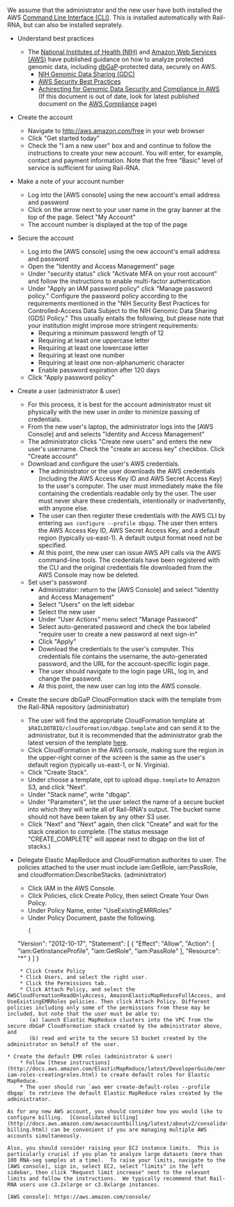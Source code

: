 We assume that the administrator and the new user have both installed the AWS [Command Line Interface (CLI)](https://aws.amazon.com/cli/).  This is installed automatically with Rail-RNA, but can also be installed seprately.

* Understand best practices
    * The [National Institutes of Health (NIH)](http://www.nih.gov) and [Amazon Web Services (AWS)](https://aws.amazon.com) have published guidance on how to analyze protected genomic data, including [dbGaP](http://www.ncbi.nlm.nih.gov/gap)-protected data, securely on AWS.
        * [NIH Genomic Data Sharing (GDC)](https://gds.nih.gov)
        * [AWS Security Best Practices](https://aws.amazon.com/whitepapers/aws-security-best-practices/)
        * [Achirecting for Genomic Data Security and Compliance in AWS](https://d0.awsstatic.com/whitepapers/compliance/AWS_dBGaP_Genomics_on_AWS_Best_Practices.pdf) (If this document is out of date, look for latest published document on the [AWS Compliance](https://aws.amazon.com/compliance/compliance-latest-news/) page)

* Create the account
    * Navigate to http://aws.amazon.com/free in your web browser
    * Click "Get started today"
    * Check the "I am a new user" box and and continue to follow the instructions to create your new account.  You will enter, for example, contact and payment information.  Note that the free "Basic" level of service is sufficient for using Rail-RNA.

* Make a note of your account number
    * Log into the [AWS console] using the new account's email address and password
    * Click on the arrow next to your user name in the gray banner at the top of the page.  Select "My Account"
    * The account number is displayed at the top of the page

* Secure the account
    * Log into the [AWS console] using the new account's email address and password
    * Open the "Identity and Access Management" page
    * Under "security status" click "Activate MFA on your root account" and follow the instructions to enable multi-factor authentication
    * Under "Apply an IAM password policy" click "Manage password policy."  Configure the password policy according to the requirements mentioned in the "NIH Security Best Practices for Controlled-Access Data Subject to the NIH Genomic Data Sharing (GDS) Policy."  This usually entails the following, but please note that your institution might improse more stringent requirements:
        * Requiring a minimum password length of 12
        * Requiring at least one uppercase letter
        * Requiring at least one lowercase letter
        * Requiring at least one number
        * Requiring at least one non-alphanumeric character
        * Enable password expiration after 120 days
    * Click "Apply password policy"

* Create a user (administrator & user)
    * For this process, it is best for the account administrator must sit physically with the new user in order to minimize passing of credentials.
    * From the new user's laptop, the administrator logs into the [AWS Console] and and selects "Identity and Access Management"
    * The administrator clicks "Create new users" and enters the new user's username.  Check the "create an access key" checkbox.  Click "Create account"
    * Download and configure the user's AWS credentials.
        * The administrator or the user downloads the AWS credentials (including the AWS Access Key ID and AWS Secret Access Key) to the user's computer.  The user must immediately make the file containing the credentials readable only by the user.  The user must never share these credentials, intentionally or inadvertently, with anyone else.
        * The user can then register these credentials with the AWS CLI by entering `aws configure --profile dbgap`.  The user then enters the AWS Access Key ID, AWS Secret Access Key, and a default region (typically us-east-1).  A default output format need not be specified.
        * At this point, the new user can issue AWS API calls via the AWS command-line tools.  The credentials have been registered with the CLI and the original credentials file downloaded from the AWS Console may now be deleted.
    * Set user's password
        * Administrator: return to the [AWS Console] and select "Identity and Access Management"
        * Select "Users" on the left sidebar
        * Select the new user
        * Under "User Actions" menu select "Manage Password"
        * Select auto-generated password and check the box labeled "require user to create a new password at next sign-in"
        * Click "Apply"
        * Download the credentials to the user's computer.  This credentials file contains the username, the auto-generated password, and the URL for the account-specific login page.
        * The user should navigate to the login page URL, log in, and change the password.
        * At this point, the new user can log into the AWS console.

* Create the secure dbGaP CloudFormation stack with the template from the Rail-RNA repository (administrator)
    * The user will find the appropriate CloudFormation template at `$RAILDOTBIO/cloudformation/dbgap.template` and can send it to the administrator, but it is recommended that the administrator grab the latest version of the template [here](https://raw.githubusercontent.com/nellore/rail/master/src/cloudformation/dbgap.template).
    * Click CloudFormation in the AWS console, making sure the region in the upper-right corner of the screen is the same as the user's default region (typically us-east-1, or N. Virginia).
    * Click "Create Stack".
    * Under choose a template, opt to upload `dbgap.template` to Amazon S3, and click "Next".
    * Under "Stack name", write "dbgap".
    * Under "Parameters", let the user select the name of a secure bucket into which they will write all of Rail-RNA's output. The bucket name should not have been taken by any other S3 user.
    * Click "Next" and "Next" again, then click "Create" and wait for the stack creation to complete. (The status message "CREATE_COMPLETE" will appear next to dbgap on the list of stacks.)

* Delegate Elastic MapReduce and CloudFormation authorites to user. The policies attached to the user must include iam:GetRole, iam:PassRole, and cloudformation:DescribeStacks. (administrator)
    * Click IAM in the AWS Console.
    * Click Policies, click Create Policy, then select Create Your Own Policy.
    * Under Policy Name, enter "UseExistingEMRRoles"
    * Under Policy Document, paste the following.
        ```
        {
    "Version": "2012-10-17",
    "Statement": [
        {
            "Effect": "Allow",
            "Action": [
                "iam:GetInstanceProfile",
                "iam:GetRole",
                "iam:PassRole"
            ],
            "Resource": "*"
        }
    ]
}
```
    * Click Create Policy
    * Click Users, and select the right user.
    * Click the Permissions tab.
    * Click Attach Policy, and select the AWSCloudFormationReadOnlyAccess, AmazonElasticMapReduceFullAccess, and UseExistingEMRRoles policies. Then click Attach Policy. Different policies including only some of the permissions from these may be included, but note that the user must be able to:
       (a) launch Elastic MapReduce clusters into the VPC from the secure dbGaP CloudFormation stack created by the administrator above, and
       (b) read and write to the secure S3 bucket created by the administrator on behalf of the user.

* Create the default EMR roles (administrator & user)
    * Follow [these instructions](http://docs.aws.amazon.com/ElasticMapReduce/latest/DeveloperGuide/emr-iam-roles-creatingroles.html) to create default roles for Elastic MapReduce.
    * The user should run `aws emr create-default-roles --profile dbgap` to retrieve the default Elastic MapReduce roles created by the administrator.

As for any new AWS account, you should consider how you would like to configure billing.  [Consolidated billing](http://docs.aws.amazon.com/awsaccountbilling/latest/aboutv2/consolidated-billing.html) can be convenient if you are managing multiple AWS accounts simultaneously.

Also, you should consider raising your EC2 instance limits.  This is particularly crucial if you plan to analyze large datasets (more than 100 RNA-seq samples at a time).  To raise your limits, navigate to the [AWS console], sign in, select EC2, select "limits" in the left sidebar, then click "Request limit increase" next to the relevant limits and follow the instructions.  We typically recommend that Rail-RNA users use c3.2xlarge or c3.8xlarge instances.

[AWS console]: https://aws.amazon.com/console/
